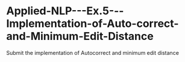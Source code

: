 # Applied-NLP---Ex.5---Implementation-of-Auto-correct-and-Minimum-Edit-Distance
Submit the implementation of Autocorrect and minimum edit distance 
